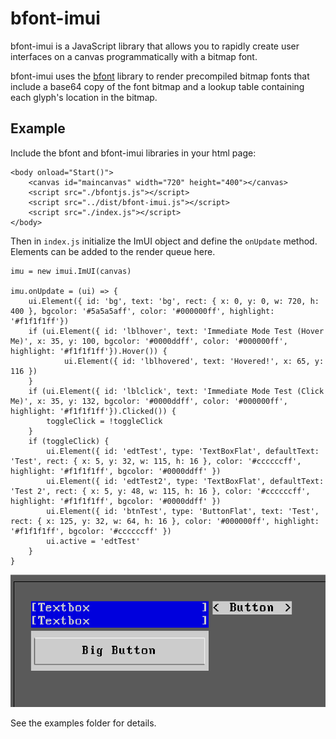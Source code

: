# bfont-imui

bfont-imui is a JavaScript library that allows you to rapidly create user interfaces on a canvas programmatically with a bitmap font.

bfont-imui uses the [bfont](https://github.com/philbgarner/bfontjs) library to render precompiled bitmap fonts that include a base64 copy of the font bitmap and a lookup table containing each glyph's location in the bitmap.

## Example

Include the bfont and bfont-imui libraries in your html page:

```
<body onload="Start()">
    <canvas id="maincanvas" width="720" height="400"></canvas>
    <script src="./bfontjs.js"></script>
    <script src="../dist/bfont-imui.js"></script>
    <script src="./index.js"></script>
</body>
```

Then in `index.js` initialize the ImUI object and define the `onUpdate` method.  Elements can be added to the render queue here.

```
imu = new imui.ImUI(canvas)

imu.onUpdate = (ui) => {
    ui.Element({ id: 'bg', text: 'bg', rect: { x: 0, y: 0, w: 720, h: 400 }, bgcolor: '#5a5a5aff', color: '#000000ff', highlight: '#f1f1f1ff'})
    if (ui.Element({ id: 'lblhover', text: 'Immediate Mode Test (Hover Me)', x: 35, y: 100, bgcolor: '#0000ddff', color: '#000000ff', highlight: '#f1f1f1ff'}).Hover()) {
            ui.Element({ id: 'lblhovered', text: 'Hovered!', x: 65, y: 116 })
    }
    if (ui.Element({ id: 'lblclick', text: 'Immediate Mode Test (Click Me)', x: 35, y: 132, bgcolor: '#0000ddff', color: '#000000ff', highlight: '#f1f1f1ff'}).Clicked()) {
        toggleClick = !toggleClick
    }
    if (toggleClick) {
        ui.Element({ id: 'edtTest', type: 'TextBoxFlat', defaultText: 'Test', rect: { x: 5, y: 32, w: 115, h: 16 }, color: '#ccccccff', highlight: '#f1f1f1ff', bgcolor: '#0000ddff' })
        ui.Element({ id: 'edtTest2', type: 'TextBoxFlat', defaultText: 'Test 2', rect: { x: 5, y: 48, w: 115, h: 16 }, color: '#ccccccff', highlight: '#f1f1f1ff', bgcolor: '#0000ddff' })
        ui.Element({ id: 'btnTest', type: 'ButtonFlat', text: 'Test', rect: { x: 125, y: 32, w: 64, h: 16 }, color: '#000000ff', highlight: '#f1f1f1ff', bgcolor: '#ccccccff' })
        ui.active = 'edtTest'
    }
}
```

![Example controls.](https://github.com/philbgarner/bfont-imui/blob/master/examples/example.png)

See the examples folder for details.